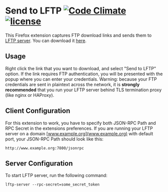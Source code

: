 # Send to LFTP [![Code Climate](https://codeclimate.com/github/Metalnem/send-to-lftp/badges/gpa.svg)](https://codeclimate.com/github/Metalnem/send-to-lftp) [![license](https://img.shields.io/badge/license-MIT-blue.svg?style=flat)](https://raw.githubusercontent.com/metalnem/send-to-lftp/master/LICENSE)

This Firefox extension captures FTP download links and sends them to [LFTP server](https://github.com/Metalnem/lftp-server). You can download it [here](https://addons.mozilla.org/en-US/firefox/addon/send-to-lftp/).

## Usage

Right click the link that you want to download, and select "Send to LFTP" option. If the link requires FTP authentication, you will be presented with the popup where you can enter your credentials. Warning: because your FTP credentials are sent in plaintext across the network, it is **strongly recommended** that you run your LFTP server behind TLS termination proxy (like nginx or HAProxy).

## Client Configuration

For this extension to work, you have to specify both JSON-RPC Path and RPC Secret in the extensions preferences. If you are running your LFTP server on a domain [www.example.org](www.example.org) with default port, your JSON-RPC Path should look like this:

```
http://www.example.org:7800/jsonrpc
```

## Server Configuration

To start LFTP server, run the following command:

```
lftp-server --rpc-secret=some_secret_token
```
